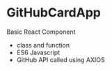 # GitHubCardApp

Basic React Component
 - class and function
 - ES6 Javascript
 - GitHub API called using AXIOS
